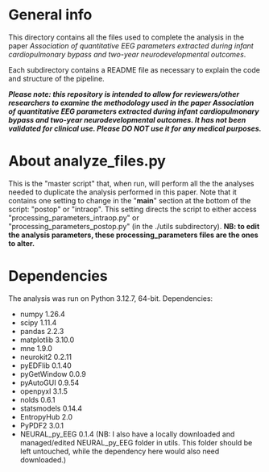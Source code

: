# General info
This directory contains all the files used to complete the analysis in the paper _Association of quantitative EEG parameters extracted during infant cardiopulmonary bypass and two-year neurodevelopmental outcomes_.

Each subdirectory contains a README file as necessary to explain the code and structure of the pipeline.

***Please note: this repository is intended to allow for reviewers/other researchers to examine the methodology used in the paper _Association of quantitative EEG parameters extracted during infant cardiopulmonary bypass and two-year neurodevelopmental outcomes_. It has not been validated for clinical use. Please DO NOT use it for any medical purposes.***

# About analyze_files.py
This is the "master script" that, when run, will perform all the the analyses needed to duplicate the analysis performed in this paper. Note that it contains one setting to change in the "__main__" section at the bottom of the script: "postop" or "intraop". This setting directs the script to either access "processing_parameters_intraop.py" or "processing_parameters_postop.py" (in the ./utils subdirectory). **NB: to edit the analysis parameters, these processing_parameters files are the ones to alter.**

# Dependencies
The analysis was run on Python 3.12.7, 64-bit. 
Dependencies:
 - numpy 1.26.4
 - scipy 1.11.4
 - pandas 2.2.3
 - matplotlib 3.10.0
 - mne 1.9.0
 - neurokit2 0.2.11
 - pyEDFlib 0.1.40
 - pyGetWindow 0.0.9
 - pyAutoGUI 0.9.54
 - openpyxl 3.1.5
 - nolds 0.6.1
 - statsmodels 0.14.4
 - EntropyHub 2.0
 - PyPDF2 3.0.1
 - NEURAL_py_EEG 0.1.4 (NB: I also have a locally downloaded and managed/edited NEURAL_py_EEG folder in utils. This folder should be left untouched, while the dependency here would also need downloaded.)
